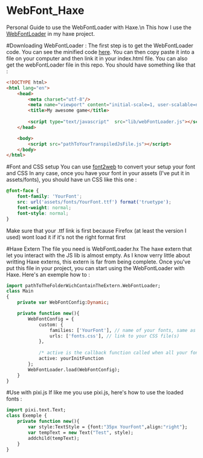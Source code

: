 # WebFont_Haxe
Personal Guide to use the WebFontLoader with Haxe.\n
This how I use the [WebFontLoader](https://github.com/typekit/webfontloader) in my haxe project.

#Downloading WebFontLoader : 
The first step is to get the WebFontLoader code.
You can see the minified code [here](http://ajax.googleapis.com/ajax/libs/webfont/1.5.10/webfont.js).
You can then copy paste it into a file on your computer and then link it in your index.html file.
You can also get the webFontLoader file in this repo.
You should have something like that :
```HTML
<!DOCTYPE html>
<html lang="en">
	<head>
		<meta charset="utf-8"/>
		<meta name="viewport" content="initial-scale=1, user-scalable=no, minimal-ui">
		<title>My awesome game</title>
		
		<script type="text/javascript"  src="lib/webFontLoader.js"></script>
	</head>

	<body>
		<script src="pathToYourTranspiledJsFile.js"></script>
	</body>
</html>
```

#Font and CSS setup
You can use [font2web](http://www.font2web.com/) to convert your setup your font and CSS
In any case, once you have your font in your assets (I've put it in assets/fonts), you should have un CSS like this one : 
```CSS
@font-face {
	font-family: 'YourFont';
	src: url('assets/fonts/YourFont.ttf') format('truetype');
	font-weight: normal;
	font-style: normal;
}

```
Make sure that your .ttf link is first because Firefox (at least the version I used) wont load it if it's not the right format first

#Haxe Extern
The file you need is WebFontLoader.hx
The haxe extern that let you interact with the JS lib is almost empty.
As I know verry little about writting Haxe externs, this extern is far from being complete.
Once you've put this file in your project, you can start using the WebFontLoader with Haxe.
Here's an exemple how to :

```Haxe
import pathToTheFolderWichContainTheExtern.WebFontLoader;
class Main
{
	private var WebFontConfig:Dynamic;

	private function new(){
		WebFontConfig = {
		    custom: {
		    	families: ['YourFont'], // name of your fonts, same as the ones in the CSS
		    	urls: ['fonts.css'], // link to your CSS file(s)
		    },
		    
			/* active is the callback function called when all your fonts are ready */
			active: yourInitFunction
		};
		WebFontLoader.load(WebFontConfig);
	}
}
```

#Use with pixi.js
If like me you use pixi.js, here's how to use the loaded fonts :

```Haxe
import pixi.text.Text;
class Exemple {
	private function new(){
		var style:TextStyle = {font:"35px YourFont",align:"right"};
		var tempText = new Text("Test", style);
		addchild(tempText);
	}
}
```